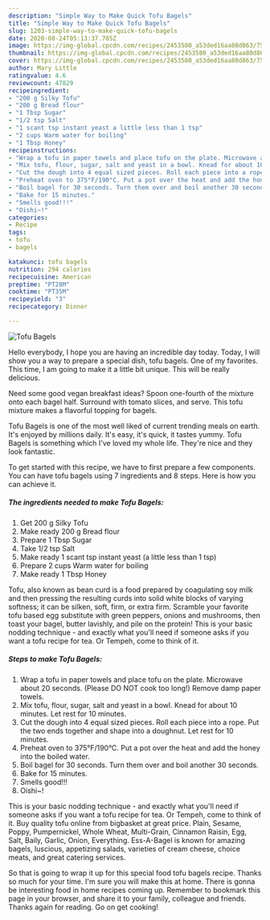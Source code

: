 ```yaml
---
description: "Simple Way to Make Quick Tofu Bagels"
title: "Simple Way to Make Quick Tofu Bagels"
slug: 1203-simple-way-to-make-quick-tofu-bagels
date: 2020-08-24T05:13:37.785Z
image: https://img-global.cpcdn.com/recipes/2453580_a53ded16aa80d863/751x532cq70/tofu-bagels-recipe-main-photo.jpg
thumbnail: https://img-global.cpcdn.com/recipes/2453580_a53ded16aa80d863/751x532cq70/tofu-bagels-recipe-main-photo.jpg
cover: https://img-global.cpcdn.com/recipes/2453580_a53ded16aa80d863/751x532cq70/tofu-bagels-recipe-main-photo.jpg
author: Mary Little
ratingvalue: 4.6
reviewcount: 47829
recipeingredient:
- "200 g Silky Tofu"
- "200 g Bread flour"
- "1 Tbsp Sugar"
- "1/2 tsp Salt"
- "1 scant tsp instant yeast a little less than 1 tsp"
- "2 cups Warm water for boiling"
- "1 Tbsp Honey"
recipeinstructions:
- "Wrap a tofu in paper towels and place tofu on the plate. Microwave about 20 seconds. (Please DO NOT cook too long!) Remove damp paper towels."
- "Mix tofu, flour, sugar, salt and yeast in a bowl. Knead for about 10 minutes. Let rest for 10 minutes."
- "Cut the dough into 4 equal sized pieces. Roll each piece into a rope. Put the two ends together and shape into a doughnut. Let rest for 10 minutes."
- "Preheat oven to 375°F/190°C. Put a pot over the heat and add the honey into the boiled water."
- "Boil bagel for 30 seconds. Turn them over and boil another 30 seconds."
- "Bake for 15 minutes."
- "Smells good!!!"
- "Oishi~!"
categories:
- Recipe
tags:
- tofu
- bagels

katakunci: tofu bagels 
nutrition: 294 calories
recipecuisine: American
preptime: "PT28M"
cooktime: "PT35M"
recipeyield: "3"
recipecategory: Dinner

---
```



![Tofu Bagels](https://img-global.cpcdn.com/recipes/2453580_a53ded16aa80d863/751x532cq70/tofu-bagels-recipe-main-photo.jpg)

Hello everybody, I hope you are having an incredible day today. Today, I will show you a way to prepare a special dish, tofu bagels. One of my favorites. This time, I am going to make it a little bit unique. This will be really delicious.

Need some good vegan breakfast ideas? Spoon one-fourth of the mixture onto each bagel half. Surround with tomato slices, and serve. This tofu mixture makes a flavorful topping for bagels.

Tofu Bagels is one of the most well liked of current trending meals on earth. It's enjoyed by millions daily. It's easy, it's quick, it tastes yummy. Tofu Bagels is something which I've loved my whole life. They're nice and they look fantastic.


To get started with this recipe, we have to first prepare a few components. You can have tofu bagels using 7 ingredients and 8 steps. Here is how you can achieve it.

<!--inarticleads1-->

##### The ingredients needed to make Tofu Bagels:

1. Get 200 g Silky Tofu
1. Make ready 200 g Bread flour
1. Prepare 1 Tbsp Sugar
1. Take 1/2 tsp Salt
1. Make ready 1 scant tsp instant yeast (a little less than 1 tsp)
1. Prepare 2 cups Warm water for boiling
1. Make ready 1 Tbsp Honey


Tofu, also known as bean curd is a food prepared by coagulating soy milk and then pressing the resulting curds into solid white blocks of varying softness; it can be silken, soft, firm, or extra firm. Scramble your favorite tofu based egg substitute with green peppers, onions and mushrooms, then toast your bagel, butter lavishly, and pile on the protein! This is your basic nodding technique - and exactly what you&#39;ll need if someone asks if you want a tofu recipe for tea. Or Tempeh, come to think of it. 

<!--inarticleads2-->

##### Steps to make Tofu Bagels:

1. Wrap a tofu in paper towels and place tofu on the plate. Microwave about 20 seconds. (Please DO NOT cook too long!) Remove damp paper towels.
1. Mix tofu, flour, sugar, salt and yeast in a bowl. Knead for about 10 minutes. Let rest for 10 minutes.
1. Cut the dough into 4 equal sized pieces. Roll each piece into a rope. Put the two ends together and shape into a doughnut. Let rest for 10 minutes.
1. Preheat oven to 375°F/190°C. Put a pot over the heat and add the honey into the boiled water.
1. Boil bagel for 30 seconds. Turn them over and boil another 30 seconds.
1. Bake for 15 minutes.
1. Smells good!!!
1. Oishi~!


This is your basic nodding technique - and exactly what you&#39;ll need if someone asks if you want a tofu recipe for tea. Or Tempeh, come to think of it. Buy quality tofu online from bigbasket at great price. Plain, Sesame, Poppy, Pumpernickel, Whole Wheat, Multi-Grain, Cinnamon Raisin, Egg, Salt, Baily, Garlic, Onion, Everything. Ess-A-Bagel is known for amazing bagels, luscious, appetizing salads, varieties of cream cheese, choice meats, and great catering services. 

So that is going to wrap it up for this special food tofu bagels recipe. Thanks so much for your time. I'm sure you will make this at home. There is gonna be interesting food in home recipes coming up. Remember to bookmark this page in your browser, and share it to your family, colleague and friends. Thanks again for reading. Go on get cooking!
